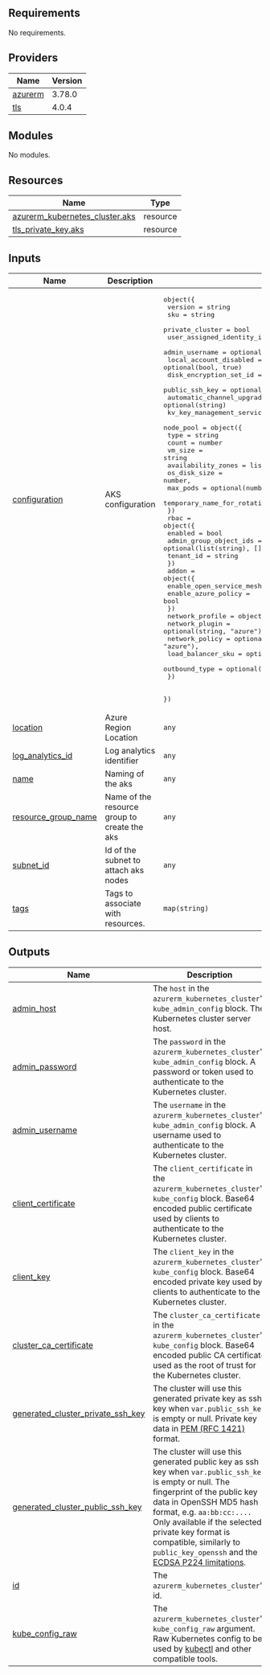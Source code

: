 <!-- BEGIN_TF_DOCS -->
## Requirements

No requirements.

## Providers

| Name | Version |
|------|---------|
| <a name="provider_azurerm"></a> [azurerm](#provider\_azurerm) | 3.78.0 |
| <a name="provider_tls"></a> [tls](#provider\_tls) | 4.0.4 |

## Modules

No modules.

## Resources

| Name | Type |
|------|------|
| [azurerm_kubernetes_cluster.aks](https://registry.terraform.io/providers/hashicorp/azurerm/latest/docs/resources/kubernetes_cluster) | resource |
| [tls_private_key.aks](https://registry.terraform.io/providers/hashicorp/tls/latest/docs/resources/private_key) | resource |

## Inputs

| Name | Description | Type | Default | Required |
|------|-------------|------|---------|:--------:|
| <a name="input_configuration"></a> [configuration](#input\_configuration) | AKS configuration | <pre>object({<br>    version                      = string<br>    sku                          = string<br>    private_cluster              = bool<br>    user_assigned_identity_id    = string<br>    admin_username               = optional(string)<br>    local_account_disabled       = optional(bool, true)<br>    disk_encryption_set_id       = optional(string)<br>    public_ssh_key               = optional(string)<br>    automatic_channel_upgrade    = optional(string)<br>    kv_key_management_service_id = optional(string)<br>    node_pool = object({<br>      type                        = string<br>      count                       = number<br>      vm_size                     = string<br>      availability_zones          = list(number)<br>      os_disk_size                = number,<br>      max_pods                    = optional(number, 110)<br>      temporary_name_for_rotation = optional(string)<br>    })<br>    rbac = object({<br>      enabled                = bool<br>      admin_group_object_ids = optional(list(string), [])<br>      tenant_id              = string<br>    })<br>    addon = object({<br>      enable_open_service_mesh = bool<br>      enable_azure_policy      = bool<br>    })<br>    network_profile = object({<br>      network_plugin    = optional(string, "azure"),<br>      network_policy    = optional(string, "azure"),<br>      load_balancer_sku = optional(string, "standard"),<br>      outbound_type     = optional(string, "userDefinedRouting"),<br>    })<br><br>  })</pre> | n/a | yes |
| <a name="input_location"></a> [location](#input\_location) | Azure Region Location | `any` | n/a | yes |
| <a name="input_log_analytics_id"></a> [log\_analytics\_id](#input\_log\_analytics\_id) | Log analytics identifier | `any` | n/a | yes |
| <a name="input_name"></a> [name](#input\_name) | Naming of the aks | `any` | n/a | yes |
| <a name="input_resource_group_name"></a> [resource\_group\_name](#input\_resource\_group\_name) | Name of the resource group to create the aks | `any` | n/a | yes |
| <a name="input_subnet_id"></a> [subnet\_id](#input\_subnet\_id) | Id of the subnet to attach aks nodes | `any` | n/a | yes |
| <a name="input_tags"></a> [tags](#input\_tags) | Tags to associate with resources. | `map(string)` | n/a | yes |

## Outputs

| Name | Description |
|------|-------------|
| <a name="output_admin_host"></a> [admin\_host](#output\_admin\_host) | The `host` in the `azurerm_kubernetes_cluster`'s `kube_admin_config` block. The Kubernetes cluster server host. |
| <a name="output_admin_password"></a> [admin\_password](#output\_admin\_password) | The `password` in the `azurerm_kubernetes_cluster`'s `kube_admin_config` block. A password or token used to authenticate to the Kubernetes cluster. |
| <a name="output_admin_username"></a> [admin\_username](#output\_admin\_username) | The `username` in the `azurerm_kubernetes_cluster`'s `kube_admin_config` block. A username used to authenticate to the Kubernetes cluster. |
| <a name="output_client_certificate"></a> [client\_certificate](#output\_client\_certificate) | The `client_certificate` in the `azurerm_kubernetes_cluster`'s `kube_config` block. Base64 encoded public certificate used by clients to authenticate to the Kubernetes cluster. |
| <a name="output_client_key"></a> [client\_key](#output\_client\_key) | The `client_key` in the `azurerm_kubernetes_cluster`'s `kube_config` block. Base64 encoded private key used by clients to authenticate to the Kubernetes cluster. |
| <a name="output_cluster_ca_certificate"></a> [cluster\_ca\_certificate](#output\_cluster\_ca\_certificate) | The `cluster_ca_certificate` in the `azurerm_kubernetes_cluster`'s `kube_config` block. Base64 encoded public CA certificate used as the root of trust for the Kubernetes cluster. |
| <a name="output_generated_cluster_private_ssh_key"></a> [generated\_cluster\_private\_ssh\_key](#output\_generated\_cluster\_private\_ssh\_key) | The cluster will use this generated private key as ssh key when `var.public_ssh_key` is empty or null. Private key data in [PEM (RFC 1421)](https://datatracker.ietf.org/doc/html/rfc1421) format. |
| <a name="output_generated_cluster_public_ssh_key"></a> [generated\_cluster\_public\_ssh\_key](#output\_generated\_cluster\_public\_ssh\_key) | The cluster will use this generated public key as ssh key when `var.public_ssh_key` is empty or null. The fingerprint of the public key data in OpenSSH MD5 hash format, e.g. `aa:bb:cc:....` Only available if the selected private key format is compatible, similarly to `public_key_openssh` and the [ECDSA P224 limitations](https://registry.terraform.io/providers/hashicorp/tls/latest/docs#limitations). |
| <a name="output_id"></a> [id](#output\_id) | The `azurerm_kubernetes_cluster`'s id. |
| <a name="output_kube_config_raw"></a> [kube\_config\_raw](#output\_kube\_config\_raw) | The `azurerm_kubernetes_cluster`'s `kube_config_raw` argument. Raw Kubernetes config to be used by [kubectl](https://kubernetes.io/docs/reference/kubectl/overview/) and other compatible tools. |
<!-- END_TF_DOCS -->